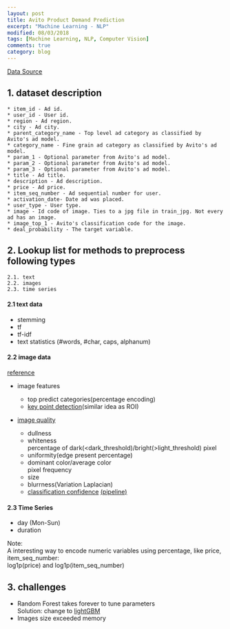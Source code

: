 ```yaml
---
layout: post
title: Avito Product Demand Prediction  
excerpt: "Machine Learning - NLP"
modified: 08/03/2018
tags: [Machine Learning, NLP, Computer Vision]
comments: true
category: blog
---  
```



[Data Source](https://www.kaggle.com/c/avito-demand-prediction/data)  

## 1. dataset description  
    * item_id - Ad id.
    * user_id - User id.
    * region - Ad region.
    * city - Ad city.
    * parent_category_name - Top level ad category as classified by Avito's ad model.
    * category_name - Fine grain ad category as classified by Avito's ad model.
    * param_1 - Optional parameter from Avito's ad model.
    * param_2 - Optional parameter from Avito's ad model.
    * param_3 - Optional parameter from Avito's ad model.
    * title - Ad title.
    * description - Ad description.
    * price - Ad price.
    * item_seq_number - Ad sequential number for user.
    * activation_date- Date ad was placed.
    * user_type - User type.
    * image - Id code of image. Ties to a jpg file in train_jpg. Not every ad has an image.
    * image_top_1 - Avito's classification code for the image.
    * deal_probability - The target variable.


## 2. Lookup list for methods to preprocess following types  
    2.1. text  
    2.2. images  
    2.3. time series    
    

#### 2.1 text data

* stemming
* tf  
* tf-idf  
* text statistics (#words, #char, caps, alphanum)  

#### 2.2 image data 

[reference](https://www.kaggle.com/c/avito-demand-prediction/discussion/59880#349563)  
* image features
    * top predict categories(percentage encoding)
    * [key point detection](https://www.kaggle.com/c/avito-demand-prediction/discussion/59414)(similar idea as ROI)  
    
* [image quality](https://www.kaggle.com/shivamb/ideas-for-image-features-and-image-quality)
    * dullness
    * whiteness  
    percentage of dark(<dark_threshold)/bright(>light_threshold) pixel  
    * uniformity(edge present percentage)
    * dominant color/average color  
    pixel frequency  
    * size
    * blurrness(Variation Laplacian)  
    * [classification confidence](https://www.kaggle.com/wesamelshamy/high-correlation-feature-image-classification-conf) [(pipeline)](https://www.kaggle.com/peterhurford/image-feature-engineering)  

#### 2.3 Time Series   

* day (Mon-Sun)
* duration

Note:  
A interesting way to encode numeric variables using percentage, like price, item_seq_number:  
log1p(price) and log1p(item_seq_number)


## 3. challenges  

* Random Forest takes forever to tune parameters  
        Solution: change to [lightGBM](https://www.microsoft.com/en-us/research/wp-content/uploads/2017/11/lightgbm.pdf)
* Images size exceeded memory  














